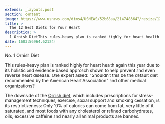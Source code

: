 ```yaml
--- 
extends: _layouts.post 
section: content 
image: https://www.usnews.com/dims4/USNEWS/52b63aa/2147483647/resize/1200x%3E/quality/85/?url=http%3A%2F%2Fmedia.beam.usnews.com%2F08%2Fe1%2F06fc517443e7b11f721d5032432b%2F191219-heartfoodbadge-stock.jpg 
title: > 
  The 12 Best Diets for Your Heart 
description: > 
  1 Ornish DietThis rules-heavy plan is ranked highly for heart health again this year due to its holistic and evidence-based approach shown to help prevent and even reverse heart disease.One expert asked: "Shouldn't this be the default diet recommended by the American Heart Association" and other medical organizations?The downside of the Ornish diet, which includes prescriptions for stress-management techniques, exercise, social support and smoking cessation, is its restrictiveness: Only 10% of calories can come from fat, very little of it saturated, and most foods with any cholesterol or refined carbohydrates, oils, excessive caffeine and nearly all animal products are banned. 
date: 1603156964.621244 
--- 
```

<div><p size="3" class="Heading__HeadingStyled-sc-1w5xk2o-0-p jlErET Heading-sc-1w5xk2o-1 jFucEe">No. 1 Ornish Diet</p><p>This rules-heavy plan is ranked highly for heart health again this year due to its holistic and evidence-based approach shown to help prevent and even reverse heart disease. One expert asked: "Shouldn't this be the default diet recommended by the American Heart Association" and other medical organizations? </p><p>The downside of the <a href="https://health.usnews.com/best-diet/ornish-diet">Ornish diet</a>, which includes prescriptions for stress-management techniques, exercise, social support and smoking cessation, is its restrictiveness: Only 10% of calories can come from fat, very little of it saturated, and most foods with any cholesterol or refined carbohydrates, oils, excessive caffeine and nearly all animal products are banned.</p></div>